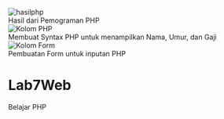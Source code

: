 ![hasilphp](https://user-images.githubusercontent.com/59870954/117106126-835e3680-ada9-11eb-86cc-0b9db3b18b3a.PNG)
<br>
Hasil dari Pemograman PHP
<br>
![Kolom PHP](https://user-images.githubusercontent.com/59870954/117106130-86592700-ada9-11eb-8099-528e294d0fe2.PNG)
<br>
Membuat Syntax PHP untuk menampilkan Nama, Umur, dan Gaji
<br>
![Kolom Form](https://user-images.githubusercontent.com/59870954/117105968-409c5e80-ada9-11eb-95db-12db85e27be5.PNG)
<br>
Pembuatan Form untuk inputan PHP
# Lab7Web
Belajar PHP

